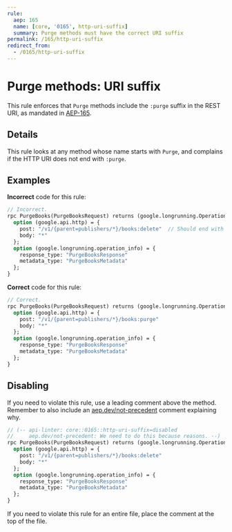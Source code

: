 ```yaml
---
rule:
  aep: 165
  name: [core, '0165', http-uri-suffix]
  summary: Purge methods must have the correct URI suffix
permalink: /165/http-uri-suffix
redirect_from:
  - /0165/http-uri-suffix
---
```


# Purge methods: URI suffix

This rule enforces that `Purge` methods include the `:purge` suffix
in the REST URI, as mandated in [AEP-165][].

## Details

This rule looks at any method whose name starts with `Purge`, and
complains if the HTTP URI does not end with `:purge`.

## Examples

**Incorrect** code for this rule:

```proto
// Incorrect.
rpc PurgeBooks(PurgeBooksRequest) returns (google.longrunning.Operation) {
  option (google.api.http) = {
    post: "/v1/{parent=publishers/*}/books:delete"  // Should end with `:purge`
    body: "*"
  };
  option (google.longrunning.operation_info) = {
    response_type: "PurgeBooksResponse"
    metadata_type: "PurgeBooksMetadata"
  };
}
```

**Correct** code for this rule:

```proto
// Correct.
rpc PurgeBooks(PurgeBooksRequest) returns (google.longrunning.Operation) {
  option (google.api.http) = {
    post: "/v1/{parent=publishers/*}/books:purge"
    body: "*"
  };
  option (google.longrunning.operation_info) = {
    response_type: "PurgeBooksResponse"
    metadata_type: "PurgeBooksMetadata"
  };
}
```

## Disabling

If you need to violate this rule, use a leading comment above the method.
Remember to also include an [aep.dev/not-precedent][] comment explaining why.

```proto
// (-- api-linter: core::0165::http-uri-suffix=disabled
//     aep.dev/not-precedent: We need to do this because reasons. --)
rpc PurgeBooks(PurgeBooksRequest) returns (google.longrunning.Operation) {
  option (google.api.http) = {
    post: "/v1/{parent=publishers/*}/books:delete"
    body: "*"
  };
  option (google.longrunning.operation_info) = {
    response_type: "PurgeBooksResponse"
    metadata_type: "PurgeBooksMetadata"
  };
}
```

If you need to violate this rule for an entire file, place the comment at the
top of the file.

[aep-165]: https://aep.dev/165
[aep.dev/not-precedent]: https://aep.dev/not-precedent
